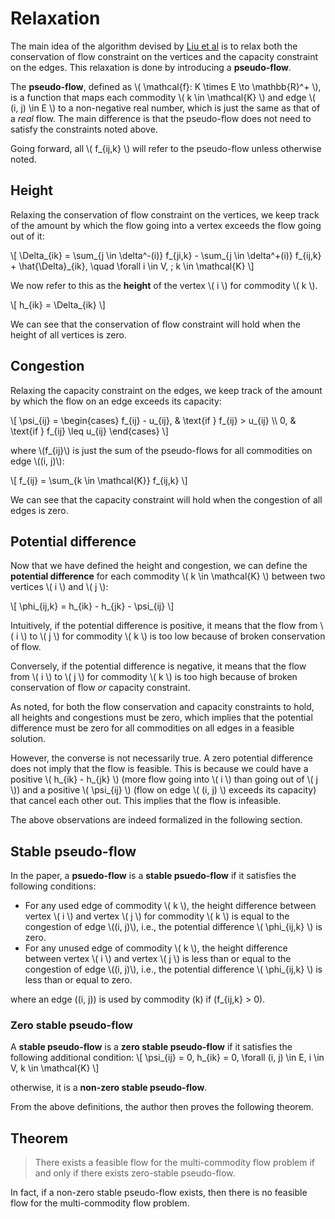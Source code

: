 # Relaxation

The main idea of the algorithm devised by [Liu et al](https://doi.org/10.48550/arXiv.2108.07549) is to relax both the conservation of flow constraint on the vertices and the capacity constraint on the edges. This relaxation is done by introducing a **pseudo-flow**.

The **pseudo-flow**, defined as \\( \mathcal{f}: K \times E \to \mathbb{R}^+ \\), is a function that maps each commodity \\( k \in \mathcal{K} \\) and edge \\( (i, j) \in E \\) to a non-negative real number, which is just the same as that of a *real* flow. The main difference is that the pseudo-flow does not need to satisfy the constraints noted above.

Going forward, all \\( f_{ij,k} \\) will refer to the pseudo-flow unless otherwise noted.

## Height

Relaxing the conservation of flow constraint on the vertices, we keep track of the amount by which the flow going into a vertex exceeds the flow going out of it:

\\[
\Delta_{ik} = \sum_{j \in \delta^-(i)} f_{ji,k} - \sum_{j \in \delta^+(i)} f_{ij,k} + \hat{\Delta}_{ik}, \quad \forall i \in V, \; k \in \mathcal{K}
\\]

We now refer to this as the **height** of the vertex \\( i \\) for commodity \\( k \\).

\\[
    h_{ik} = \Delta_{ik}
\\]

We can see that the conservation of flow constraint will hold when the height of all vertices is zero.

## Congestion

Relaxing the capacity constraint on the edges, we keep track of the amount by which the flow on an edge exceeds its capacity:

\\[
\psi_{ij} = \begin{cases}
    f_{ij} - u_{ij}, & \text{if } f_{ij} > u_{ij} \\\\
    0, & \text{if } f_{ij} \leq u_{ij}
\end{cases}
\\]

where \\(f_{ij}\\) is just the sum of the pseudo-flows for all commodities on edge \\((i, j)\\):

\\[
    f_{ij} = \sum_{k \in \mathcal{K}} f_{ij,k}
\\]

We can see that the capacity constraint will hold when the congestion of all edges is zero.

## Potential difference

Now that we have defined the height and congestion, we can define the **potential difference** for each commodity \\( k \in \mathcal{K} \\) between two vertices \\( i \\) and \\( j \\):

\\[
    \phi_{ij,k} = h_{ik} - h_{jk} - \psi_{ij}
\\]

Intuitively, if the potential difference is positive, it means that the flow from \\( i \\) to \\( j \\) for commodity \\( k \\) is too low because of broken conservation of flow.

Conversely, if the potential difference is negative, it means that the flow from \\( i \\) to \\( j \\) for commodity \\( k \\) is too high because of broken conservation of flow *or* capacity constraint.

As noted, for both the flow conservation and capacity constraints to hold, all heights and congestions must be zero, which implies that the potential difference must be zero for all commodities on all edges in a feasible solution.

However, the converse is not necessarily true. A zero potential difference does not imply that the flow is feasible. This is because we could have a positive \\( h_{ik} - h_{jk} \\) (more flow going into \\( i \\) than going out of \\( j \\)) and a positive \\( \psi_{ij} \\) (flow on edge \\( (i, j) \\) exceeds its capacity) that cancel each other out. This implies that the flow is infeasible.

The above observations are indeed formalized in the following section.

## Stable pseudo-flow

In the paper, a **psuedo-flow** is a **stable psuedo-flow** if it satisfies the following conditions:
- For any used edge of commodity \\( k \\), the height difference between vertex \\( i \\) and vertex \\( j \\) for commodity \\( k \\) is equal to the congestion of edge \\((i, j)\\), i.e., the potential difference \\( \phi_{ij,k} \\) is zero.
- For any unused edge of commodity \\( k \\), the height difference between vertex \\( i \\) and vertex \\( j \\) is less than or equal to the congestion of edge \\((i, j)\\), i.e., the potential difference \\( \phi_{ij,k} \\) is less than or equal to zero.

where an edge \((i, j)\) is used by commodity \(k\) if \(f_{ij,k} > 0\).

### Zero stable pseudo-flow

A **stable pseudo-flow** is a **zero stable pseudo-flow** if it satisfies the following additional condition:
\\[
    \psi_{ij} = 0, h_{ik} = 0, \forall (i, j) \in E, i \in V, k \in \mathcal{K}
\\]

otherwise, it is a **non-zero stable pseudo-flow**.

From the above definitions, the author then proves the following theorem.

## Theorem

> There exists a feasible flow for the multi-commodity flow problem if and only if there exists zero-stable pseudo-flow.

In fact, if a non-zero stable pseudo-flow exists, then there is no feasible flow for the multi-commodity flow problem.
